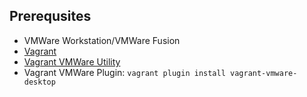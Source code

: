 ## Prerequsites
* VMWare Workstation/VMWare Fusion
* [Vagrant](https://www.vagrantup.com/downloads)
* [Vagrant VMWare Utility](https://www.vagrantup.com/vmware/downloads)
* Vagrant VMWare Plugin: `vagrant plugin install vagrant-vmware-desktop`